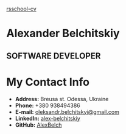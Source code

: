 [rsschool-cv ](https://alexbelch.github.io/rsschool-cv/cv)

# Alexander Belchitskiy

## SOFTWARE DEVELOPER

# My Contact Info

- **Address:** Breusa st. Odessa, Ukraine
- **Phone:** +380 938494386
- **E-mail:** [oleksandr.belchitskyi@gmail.com](oleksandr.belchitskyi@gmail.com)
- **LinkedIn:** [alex-belchitskiy](https://www.linkedin.com/in/alex-belchitskiy-b581a9136/)
- **GitHub:** [AlexBelch](https://alexbelch.github.io/homepage/)

